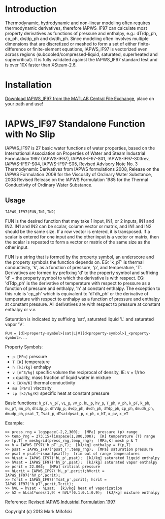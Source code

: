 Introduction
============
Thermodynamic, hydrodynamic and non-linear modeling often requires thermodynamic derivatives, therefore IAPWS_IF97 can calculate most property derivatives as functions of pressure and enthalpy, e.g.: dT/dp_ph, cp_ph, dv/dp_ph and dv/dh_ph. Since modeling often involves multiple dimensions that are discretized or meshed to form a set of either finite-difference or finite-element equations, IAPWS_IF97 is vectorized even across regions (subcooled/compressed-liquid, saturated, superheated and supercritical). It is fully validated against the IAPWS_IF97 standard test and is over 10X faster than XSteam-2.6.

Installation
============
[Download IAPWS_IF97 from the MATLAB Central File Exchange](http://www.mathworks.com/matlabcentral/fileexchange/35710-iapwsif97-functional-form-with-no-slip), place on your path and use!

IAPWS_IF97 Standalone Function with No Slip
===========================================
IAPWS_IF97 is 27 basic water functions of water properties, based on the International Association on Properties of Water and Steam Industrial Formulation 1997 (IAPWS-IF97), IAPWS-IF97-S01, IAPWS-IF97-S03rev, IAPWS-IF97-S04, IAPWS-IF97-S05, Revised Advisory Note No. 3 Thermodynamic Derivatives from IAPWS formulations 2008, Release on the IAPWS Formulation 2008 for the Viscosity of Ordinary Water Substance, 2008 Revised Release on the IAPWS Formulation 1985 for the Thermal Conductivity of Ordinary Water Substance.

Usage
-----

    IAPWS_IF97(FUN,IN1,IN2)

FUN is the desired function that may take 1 input, IN1, or 2 inputs, IN1 and IN2. IN1 and IN2 can be scalar, column vector or matrix, and IN1 and IN2 should be the same size. If a row vector is entered, it is transposed. If a scalar is entered for one input and the other input is a vector or matrix, then the scalar is repeated to form a vector or matrix of the same size as the other input.

FUN is a string that is formed by the property symbol, an underscore and the property symbols the function depends on. EG: 'k_pT' is thermal conductivity, 'k', as a function of pressure, 'p', and temperature, 'T'. Derivatives are formed by prefixing 'd' to the property symbol and suffixing 'd' + the property symbol to which the derivative is with respect. EG: 'dTdp_ph' is the derivative of temperature with respect to
pressure as a function of pressure and enthalpy, 'h' at constant enthalpy. The exception to this rule is 'cp_ph' which is equivalent to 'dTdh_ph' or the derivative of temperature with respect to enthalpy as a
function of pressure and enthalpy at constant pressure. All derivatives are with respect to pressure at constant enthalpy or v.v.

Saturation is indicated by suffixing 'sat', saturated liquid 'L' and saturated vapor 'V'.

`FUN = [d]<property-symbol>[sat|L|V][d<property-symbol>]_<property-symbol>...`

Property Symbols:
* `p [MPa]` pressure
* `T [K]` temperature
* `h [kJ/kg]` enthalpy
* `v [m^3/kg]` specific volume the reciprocal of density, IE: v = 1/rho
* `x` quality, mass fraction of liquid water in mixture
* `k [W/m/K]` thermal conductivity
* `mu [Pa*s]` viscosity
* `cp [kJ/kg/K]` specific heat at constant pressure

Basic functions:
`h_pT`, `v_pT`, `vL_p`, `vV_p`, `hL_p`, `hV_p`, `T_ph`, `v_ph`, `k_pT`, `k_ph`, `mu_pT`, `mu_ph`,
`dhLdp_p`, `dhVdp_p`, `dvdp_ph`, `dvdh_ph`, `dTdp_ph`, `cp_ph`, `dmudh_ph`, `dmudp_ph`,
`psat_T`, `Tsat_p`, `dTsatdpsat_p`, `x_ph`, `x_hT`, `x_pv`, `x_vT`

Example:

    >> press_rng = logspace(-2,2,300);  [MPa] pressure (p) range
    >> temp_rng = 273.15+linspace(1,800,300);  [K] temperature (T) range
    >> [p,T] = meshgrid(press_rng,temp_rng);  [MPa,K] mesh p & T
    >> h = IAPWS_IF97('h_pT',p,T);  [kJ/kg] enthalpy = f(p,T)
    >> psat = IAPWS_IF97('psat_T',temp_rng);  [MPa] saturation pressure
    >> psat = psat(~isnan(psat));  trim out of range temperatures
    >> hLsat = IAPWS_IF97('hL_p',psat);  [kJ/kg] saturated liquid enthalpy
    >> hVsat = IAPWS_IF97('hV_p',psat);  [kJ/kg] saturated vapor enthalpy
    >> pcrit = 22.064;  [MPa] critical pressure
    >> hLcrit = IAPWS_IF97('hL_p',pcrit);hVcrit = IAPWS_IF97('hV_p',pcrit);
    >> Tcrit = IAPWS_IF97('Tsat_p',pcrit); hcrit = IAPWS_IF97('h_pT',pcrit,Tcrit);
    >> hVL = hVsat - hLsat;  [kJ/kg] heat of vaporization
    >> hX = hLsat*ones(1,9) + hVL*(0.1:0.1:0.9);  [kJ/kg] mixture enthalpy

Reference: [Revised IAPWS Industrial Formulation 1997](http://www.iapws.org/relguide/IF97-Rev.pdf)

Copyright (c) 2013 Mark Mifofski
